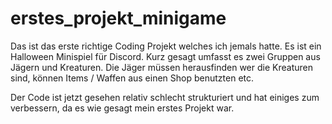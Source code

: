 # erstes_projekt_minigame
Das ist das erste richtige Coding Projekt welches ich jemals hatte. Es ist ein Halloween Minispiel für Discord. Kurz gesagt umfasst es zwei Gruppen aus Jägern und Kreaturen. Die Jäger müssen herausfinden wer die Kreaturen sind, können Items / Waffen aus einen Shop benutzten etc.

Der Code ist jetzt gesehen relativ schlecht strukturiert und hat einiges zum verbessern, da es wie gesagt mein erstes Projekt war.
